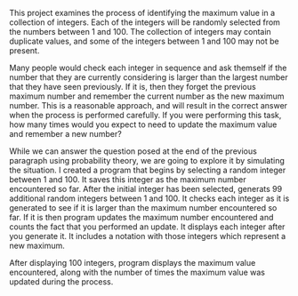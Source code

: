 This project examines the process of identifying the maximum value in a collection
of integers. Each of the integers will be randomly selected from the numbers between
1 and 100. The collection of integers may contain duplicate values, and some of the
integers between 1 and 100 may not be present.

Many people would check each integer in sequence and ask themself if the number
that they are currently considering is larger than the largest number that they have seen
previously. If it is, then they forget the previous maximum number and remember
the current number as the new maximum number. This is a reasonable approach,
and will result in the correct answer when the process is performed carefully. If you
were performing this task, how many times would you expect to need to update the
maximum value and remember a new number?

While we can answer the question posed at the end of the previous paragraph using
probability theory, we are going to explore it by simulating the situation. I created a
program that begins by selecting a random integer between 1 and 100. It saves this
integer as the maximum number encountered so far. After the initial integer has been
selected, generats 99 additional random integers between 1 and 100. It checks each
integer as it is generated to see if it is larger than the maximum number encountered
so far. If it is then program updates the maximum number encountered
and counts the fact that you performed an update. It displays each integer after you
generate it. It includes a notation with those integers which represent a new maximum.

After displaying 100 integers, program displays the maximum value 
encountered, along with the number of times the maximum value
was updated during the process.
